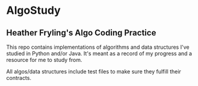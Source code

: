 # AlgoStudy
## Heather Fryling's Algo Coding Practice

This repo contains implementations of algorithms and data structures I've studied in Python and/or Java. It's meant as a record of my progress and a resource for me to study from.

All algos/data structures include test files to make sure they fulfill their contracts.